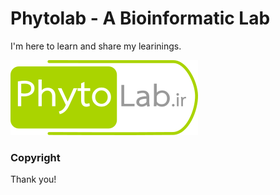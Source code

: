 # Phytolab - A Bioinformatic Lab

I'm here to learn and share my learinings. 

![mediumish](assets/images/logo.png)


### Copyright


Thank you!
